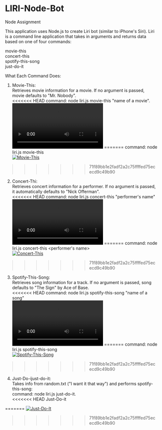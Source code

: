 # LIRI-Node-Bot
Node Assignment

This application uses Node.js to create Liri bot (similar to iPhone's Siri). Liri is a command line application that takes in arguments and returns data based on one of four commands:

movie-this<br>
concert-this<br>
spotify-this-song<br>
just-do-it<br>

What Each Command Does:<br>

1. Movie-This:<br>
Retrieves movie information for a movie. If no argument is passed, movie defaults to "Mr. Nobody".<br>
<<<<<<< HEAD
command: node liri.js movie-this "name of a movie".<br>
<video src="Movie-This.mp4" type="video/mp4">Movie-This</video>
=======
command: node liri.js movie-this <name of a movie><br>
[![Movie-This](https://img.youtube.com/vi/udE4TvCc3K4/0.jpg)](https://www.youtube.com/watch?v=udE4TvCc3K4)
>>>>>>> 71f89bb1e2fadf2a2c75ffffed75ececd9c49b90
  
2. Concert-Thi:<br>
Retrieves concert information for a performer. If no argument is passed, it automatically defaults to "Nick Offerman".<br>
<<<<<<< HEAD
command: node liri.js concert-this "performer's name"<br>
<video src="Concert-This.mp4" type="video/mp4">Concert-This</video>
=======
command: node liri.js concert-this <performer's name><br>
[![Concert-This](https://img.youtube.com/vi/xrtIy0prtaw/0.jpg)](https://www.youtube.com/watch?v=xrtIy0prtaw)
>>>>>>> 71f89bb1e2fadf2a2c75ffffed75ececd9c49b90

3. Spotify-This-Song:<br>
Retrieves song information for a track. If no argument is passed, song defaults to "The Sign" by Ace of Base.<br>
<<<<<<< HEAD
command: node liri.js spotify-this-song "name of a song"<br>
<video src="Spotify-This-Song.mp4" type="video/mp4">Spotify-This-Song</video>
=======
command: node liri.js spotify-this-song <name of a song><br>
[![Spotify-This-Song](https://img.youtube.com/vi/_KQtwcKxsrg/0.jpg)](https://www.youtube.com/watch?v=_KQtwcKxsrg)
>>>>>>> 71f89bb1e2fadf2a2c75ffffed75ececd9c49b90


4. Just-Do-ijust-do-it:<br>
Takes info from random.txt ("I want it that way") and performs spotify-this-song:<br>
command: node liri.js just-do-it.<br>
<<<<<<< HEAD
<videosource src="Just-Do-It.mp4" type="video/mp4">Just-Do-it</video>

=======
[![Just-Do-It](https://img.youtube.com/vi/Ae415NnSyD0/0.jpg)](https://www.youtube.com/watch?v=Ae415NnSyD0)
>>>>>>> 71f89bb1e2fadf2a2c75ffffed75ececd9c49b90

